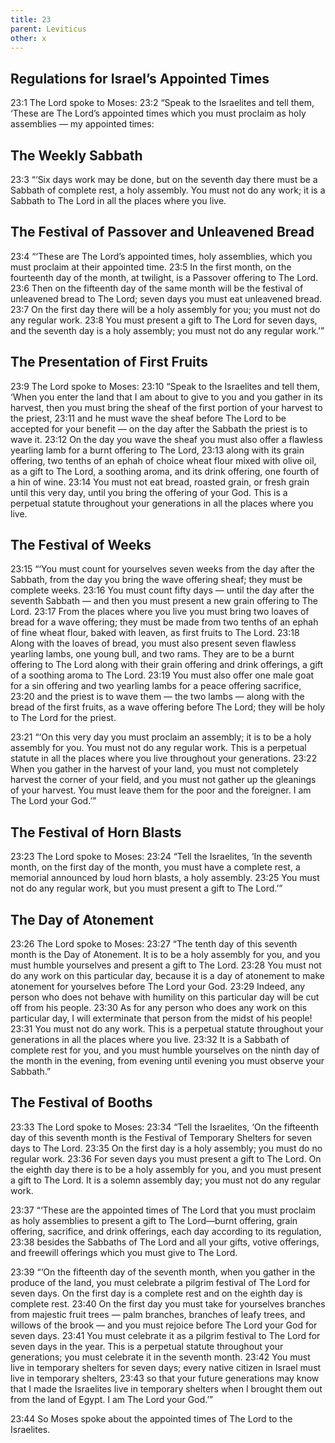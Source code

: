 ```yaml
---
title: 23
parent: Leviticus
other: x
---
```


## Regulations for Israel’s Appointed Times

<a name="23:1">23:1</a> The Lord spoke to Moses: <a name="23:2">23:2</a> “Speak to the Israelites and tell them, ‘These are The Lord’s appointed times which you must proclaim as holy assemblies — my appointed times:

## The Weekly Sabbath

<a name="23:3">23:3</a> “‘Six days work may be done, but on the seventh day there must be a Sabbath of complete rest, a holy assembly. You must not do any work; it is a Sabbath to The Lord in all the places where you live.

## The Festival of Passover and Unleavened Bread

<a name="23:4">23:4</a> “‘These are The Lord’s appointed times, holy assemblies, which you must proclaim at their appointed time. <a name="23:5">23:5</a> In the first month, on the fourteenth day of the month, at twilight, is a Passover offering to The Lord. <a name="23:6">23:6</a> Then on the fifteenth day of the same month will be the festival of unleavened bread to The Lord; seven days you must eat unleavened bread. <a name="23:7">23:7</a> On the first day there will be a holy assembly for you; you must not do any regular work. <a name="23:8">23:8</a> You must present a gift to The Lord for seven days, and the seventh day is a holy assembly; you must not do any regular work.’”

## The Presentation of First Fruits

<a name="23:9">23:9</a> The Lord spoke to Moses: <a name="23:10">23:10</a> “Speak to the Israelites and tell them, ‘When you enter the land that I am about to give to you and you gather in its harvest, then you must bring the sheaf of the first portion of your harvest to the priest, <a name="23:11">23:11</a> and he must wave the sheaf before The Lord to be accepted for your benefit — on the day after the Sabbath the priest is to wave it. <a name="23:12">23:12</a> On the day you wave the sheaf you must also offer a flawless yearling lamb for a burnt offering to The Lord, <a name="23:13">23:13</a> along with its grain offering, two tenths of an ephah of choice wheat flour mixed with olive oil, as a gift to The Lord, a soothing aroma, and its drink offering, one fourth of a hin of wine. <a name="23:14">23:14</a> You must not eat bread, roasted grain, or fresh grain until this very day, until you bring the offering of your God. This is a perpetual statute throughout your generations in all the places where you live.

## The Festival of Weeks

<a name="23:15">23:15</a> “‘You must count for yourselves seven weeks from the day after the Sabbath, from the day you bring the wave offering sheaf; they must be complete weeks. <a name="23:16">23:16</a> You must count fifty days — until the day after the seventh Sabbath — and then you must present a new grain offering to The Lord. <a name="23:17">23:17</a> From the places where you live you must bring two loaves of bread for a wave offering; they must be made from two tenths of an ephah of fine wheat flour, baked with leaven, as first fruits to The Lord. <a name="23:18">23:18</a> Along with the loaves of bread, you must also present seven flawless yearling lambs, one young bull, and two rams. They are to be a burnt offering to The Lord along with their grain offering and drink offerings, a gift of a soothing aroma to The Lord. <a name="23:19">23:19</a> You must also offer one male goat for a sin offering and two yearling lambs for a peace offering sacrifice, <a name="23:20">23:20</a> and the priest is to wave them — the two lambs — along with the bread of the first fruits, as a wave offering before The Lord; they will be holy to The Lord for the priest.

<a name="23:21">23:21</a> “‘On this very day you must proclaim an assembly; it is to be a holy assembly for you. You must not do any regular work. This is a perpetual statute in all the places where you live throughout your generations. <a name="23:22">23:22</a> When you gather in the harvest of your land, you must not completely harvest the corner of your field, and you must not gather up the gleanings of your harvest. You must leave them for the poor and the foreigner. I am The Lord your God.’”

## The Festival of Horn Blasts

<a name="23:23">23:23</a> The Lord spoke to Moses: <a name="23:24">23:24</a> “Tell the Israelites, ‘In the seventh month, on the first day of the month, you must have a complete rest, a memorial announced by loud horn blasts, a holy assembly. <a name="23:25">23:25</a> You must not do any regular work, but you must present a gift to The Lord.’”

## The Day of Atonement

<a name="23:26">23:26</a> The Lord spoke to Moses: <a name="23:27">23:27</a> “The tenth day of this seventh month is the Day of Atonement. It is to be a holy assembly for you, and you must humble yourselves and present a gift to The Lord. <a name="23:28">23:28</a> You must not do any work on this particular day, because it is a day of atonement to make atonement for yourselves before The Lord your God. <a name="23:29">23:29</a> Indeed, any person who does not behave with humility on this particular day will be cut off from his people. <a name="23:30">23:30</a> As for any person who does any work on this particular day, I will exterminate that person from the midst of his people! <a name="23:31">23:31</a> You must not do any work. This is a perpetual statute throughout your generations in all the places where you live. <a name="23:32">23:32</a> It is a Sabbath of complete rest for you, and you must humble yourselves on the ninth day of the month in the evening, from evening until evening you must observe your Sabbath.”

## The Festival of Booths

<a name="23:33">23:33</a> The Lord spoke to Moses: <a name="23:34">23:34</a> “Tell the Israelites, ‘On the fifteenth day of this seventh month is the Festival of Temporary Shelters for seven days to The Lord. <a name="23:35">23:35</a> On the first day is a holy assembly; you must do no regular work. <a name="23:36">23:36</a> For seven days you must present a gift to The Lord. On the eighth day there is to be a holy assembly for you, and you must present a gift to The Lord. It is a solemn assembly day; you must not do any regular work.

<a name="23:37">23:37</a> “‘These are the appointed times of The Lord that you must proclaim as holy assemblies to present a gift to The Lord—burnt offering, grain offering, sacrifice, and drink offerings, each day according to its regulation, <a name="23:38">23:38</a> besides the Sabbaths of The Lord and all your gifts, votive offerings, and freewill offerings which you must give to The Lord.

<a name="23:39">23:39</a> “‘On the fifteenth day of the seventh month, when you gather in the produce of the land, you must celebrate a pilgrim festival of The Lord for seven days. On the first day is a complete rest and on the eighth day is complete rest. <a name="23:40">23:40</a> On the first day you must take for yourselves branches from majestic fruit trees — palm branches, branches of leafy trees, and willows of the brook — and you must rejoice before The Lord your God for seven days. <a name="23:41">23:41</a> You must celebrate it as a pilgrim festival to The Lord for seven days in the year. This is a perpetual statute throughout your generations; you must celebrate it in the seventh month. <a name="23:42">23:42</a> You must live in temporary shelters for seven days; every native citizen in Israel must live in temporary shelters, <a name="23:43">23:43</a> so that your future generations may know that I made the Israelites live in temporary shelters when I brought them out from the land of Egypt. I am The Lord your God.’”

<a name="23:44">23:44</a> So Moses spoke about the appointed times of The Lord to the Israelites.